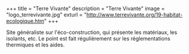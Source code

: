 +++
title = "Terre Vivante"
description = "Terre Vivante"
image = "logo_terrevivante.jpg"
exturl = "http://www.terrevivante.org/19-habitat-ecologique.htm"
+++

Site généraliste sur l'éco-construction, qui présente les matériaux, les isolants, etc. Le point est fait régulièrement sur les réglementations thermiques et les aides.
